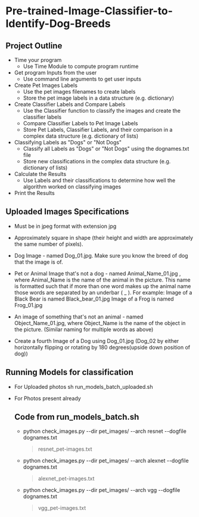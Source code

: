 # Pre-trained-Image-Classifier-to-Identify-Dog-Breeds

## Project Outline
* Time your program
  * Use Time Module to compute program runtime
* Get program Inputs from the user
  * Use command line arguments to get user inputs
* Create Pet Images Labels
  * Use the pet images filenames to create labels
  * Store the pet image labels in a data structure (e.g. dictionary)
* Create Classifier Labels and Compare Labels
  * Use the Classifier function to classify the images and create the classifier labels
  * Compare Classifier Labels to Pet Image Labels
  * Store Pet Labels, Classifier Labels, and their comparison in a complex data structure (e.g. dictionary of lists)
* Classifying Labels as "Dogs" or "Not Dogs"
  * Classify all Labels as "Dogs" or "Not Dogs" using the dognames.txt file
  * Store new classifications in the complex data structure (e.g. dictionary of lists)
* Calculate the Results
  * Use Labels and their classifications to determine how well the algorithm worked on classifying images
* Print the Results

## Uploaded Images Specifications
* Must be in jpeg format with extension jpg
* Approximately square in shape (their height and width are approximately the same number of pixels).
* Dog Image - named Dog_01.jpg. Make sure you know the breed of dog that the image is of.
* Pet or Animal Image that's not a dog - named Animal_Name_01.jpg , where Animal_Name is the name of the animal in the picture. This name is formatted such that if 
  more than one word makes up the animal name those words are separated by an underbar ( _ ).
  For example:
  Image of a Black Bear is named Black_bear_01.jpg
  Image of a Frog is named Frog_01.jpg

* An image of something that's not an animal - named Object_Name_01.jpg, where Object_Name is the name of the object in the picture. (Similar naming for multiple     words as above)
* Create a fourth Image of a Dog using Dog_01.jpg (Dog_02 by either horizontally flipping or rotating by 180 degrees(upside down position of dog))

## Running Models for classification
* For Uploaded photos
  sh run_models_batch_uploaded.sh

* For Photos present already
  ##  Code from run_models_batch.sh 
  * python check_images.py --dir pet_images/ --arch resnet  --dogfile dognames.txt
     > resnet_pet-images.txt
  * python check_images.py --dir pet_images/ --arch alexnet  --dogfile dognames.txt  
     > alexnet_pet-images.txt
  * python check_images.py --dir pet_images/ --arch vgg  --dogfile dognames.txt 
     > vgg_pet-images.txt
